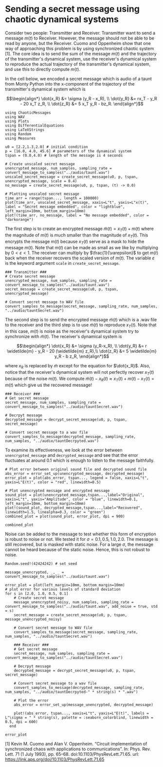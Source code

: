 # Sending a secret message using chaotic dynamical systems 

Consider two people: Transmitter and Receiver. Transmitter want to send a message $m(t)$ to Receiver. However, the message should not be able to be read by anyone, but the Receiver. Cuomo and Oppenheim show that one way of approaching this problem is by using synchronized chaotic system [1]. The core idea is to send the sum of the message $m(t)$ and the trajectory of the transmitter's dynamical system, use the receiver's dynamical system to reproduce the actual trajectory of the transmitter's dynamical system, and use this to directly compute $m(t)$.

In the cell below, we encoded a secret message which is audio of a taunt from Monty Python into the x-component of the trajectory of the transmitter's dynamical system which is 

```math
\begin{align*}
\dot{x_R} &= \sigma (y_R - x_R), \\ 
\dot{y_R} &= rx_T - y_R - 20 x_T z_R, \\ 
\dot{z_R} &= 5 x_T y_R - bz_R.
\end{align*}
```

```@example sending
using ChaoticMessages
using WAV
using Plots
using DifferentialEquations
using LaTeXStrings
using Random
using Measures 

u0 = [2.2,1.3,2.0] # initial condition
p = [16.0, 4.0, 45.6] # parameters of the dynamical system 
tspan = (0.0,4.0) # length of the message is 4 seconds 

# Create unscaled secret message 
unencrypted_message, num_samples, sampling_rate = convert_message_to_samples("../audio/taunt.wav")
unscaled_secret_message = create_secret_message(u0, p, tspan, unencrypted_message, scale = 0.4)
no_message = create_secret_message(u0, p, tspan, (t) -> 0.0)

# Plotting unscaled secret message 
time_arr = range(tspan..., length = 100000)
plot(time_arr, unscaled_secret_message, xaxis=L"t", yaxis=L"x(t)", label = "Secret message embedded", color = "lightblue", left_margin=10mm, bottom_margin=10mm)
plot!(time_arr, no_message, label = "No message embedded", color = "darkorange")
```

The first step is to create an encrypted message $\widetilde{m}(t) = x_T (t) + m(t)$ where the magnitude of $m(t)$ is much smaller than the magnitude of $x_T(t)$. This encrypts the message $m(t)$ because $x_T(t)$ serve as a mask to hide the message $m(t)$. Note that $m(t)$ can be made as small as we like by multiplying by $0 < \varepsilon < 1$. The receiver can multiply by $\frac{1}{\varepsilon}$ to get $m(t)$ back when the receiver recovers the scaled version of $m(t)$. The variable $\varepsilon$ is the keyword argument `scale` in `create_secret_message`. 

```@example sending
### Transmitter ###
# Create secret message 
unencrypted_message, num_samples, sampling_rate = convert_message_to_samples("../audio/taunt.wav")
secret_message = create_secret_message(u0, p, tspan, unencrypted_message)

# Convert secret message to WAV file 
convert_samples_to_message(secret_message, sampling_rate, num_samples, "../audio/tauntSecret.wav")
```

The second step is to send the encrypted message $\widetilde{m}(t)$ which is a .wav file to the receiver and the third step is to use $\widetilde{m}(t)$ to reproduce $x_T(t)$. Note that in this case, $m(t)$ is noise as the receiver's dynamical system try to synchronize with $\widetilde{m}(t)$. The receiver's dynamical system is 

```math
\begin{align*}
\dot{x_R} &= \sigma (y_R-x_R), \\
\dot{y_R} &= r  \widetilde{m} - y_R - 20 (\widetilde{m}   z_R),\\
\dot{z_R} &= 5 \widetilde{m} y_R - b  z_R,
\end{align*}
```

where $x_R$ is replaced by $\widetilde{m}$ except for the equation for $\dot{x_R}$. Also, notice that the receiver's dynamical system will not perfectly recover $x_T(t)$ because of the noise $m(t)$. We compute $\widetilde{m}(t) - x_R(t) \approx x_T (t) + m(t) - x_T(t) = m(t)$ which give us the recovered message! 

```@example sending
### Receiver ###
# Get secret message 
secret_message, num_samples, sampling_rate = convert_message_to_samples("../audio/tauntSecret.wav")

# Decrpyt message 
decrypted_message = decrypt_secret_message(u0, p, tspan, secret_message)

# Convert secret_message to a wav file 
convert_samples_to_message(decrypted_message, sampling_rate, num_samples, "../audio/tauntDecrpyted.wav")
```

To examine its effectiveness, we look at the error between `unencrypted_message` and `decrypted_message` and see that the error fluctuates at around $0.1$ which is enough to listen to the message faithfully. 

```@example sending
# Plot error between original sound file and decrypted sound file 
abs_error = error_set_up(unencrypted_message, decrypted_message)
error_plot = plot(abs_error, tspan..., legend = false, xaxis=L"t", yaxis=L"E(t)", color = "red", linewidth=0.5)

# Plot unencrypted message and encrypted message 
sound_plot = plot(unencrypted_message,tspan...,label="Original", xaxis=L"t", yaxis="Amplitude", color = "blue", linewidth=0.1, left_margin=10mm, bottom_margin=10mm)
plot!(sound_plot, decrypted_message,tspan...,label="Recovered", linewidth=1.5, linealpha=0.3, color = "green")
combined_plot = plot(sound_plot, error_plot, dpi = 900)

combined_plot
```

Noise can be added to the message to test whether this form of encryption is robust to noise or not. We tested it for $\sigma = 0.1, 0.5, 1.0, 2.0$. The message is still recovered, but is masked with static noise. For a large $\sigma$, the message cannot be heard because of the static noise. Hence, this is not robust to noise. 

```@example sending
Random.seed!(42424242) # set seed 

message_unencrypted, _, _ = convert_message_to_samples("../audio/taunt.wav")

error_plot = plot(left_margin=10mm, bottom_margin=10mm)
# plot error for various levels of standard deviation 
for s in [2.0, 1.0, 0.5, 0.1] 
    # Create secret message 
    message_unencrypted_noisy, num_samples, sampling_rate = convert_message_to_samples("../audio/taunt.wav", add_noise = true, std = s)
    secret_message = create_secret_message(u0, p, tspan, message_unencrypted_noisy)

    # Convert secret message to WAV file 
    convert_samples_to_message(secret_message, sampling_rate, num_samples, "../audio/tauntSecret.wav")

    ### Receiver ###
    # Get secret message 
    secret_message, num_samples, sampling_rate = convert_message_to_samples("../audio/tauntSecret.wav")

    # Decrpyt message 
    decrypted_message = decrypt_secret_message(u0, p, tspan, secret_message)

    # Convert secret_message to a wav file 
    convert_samples_to_message(decrypted_message, sampling_rate, num_samples, "../audio/tauntDecrpyted-" * string(s) * ".wav")

    # Plot the error 
    abs_error = error_set_up(message_unencrypted, decrypted_message)
    
    plot!(abs_error, tspan..., xaxis=L"t", yaxis=L"E(t)", labels = L"\sigma = " * string(s), palette = :seaborn_colorblind, linewidth = 0.5, dpi = 600)
  end 

error_plot
```

[1] Kevin M. Cuomo and Alan V. Oppenheim. “Circuit implementation of synchronized chaos with applications to communications”. In: Phys. Rev. Lett. 71 (1 July 1993), pp. 65–68. doi:10.1103/PhysRevLett.71.65. url: https://link.aps.org/doi/10.1103/PhysRevLett.71.65